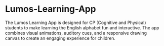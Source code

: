 # Lumos-Learning-App
The Lumos Learning App is designed for CP (Cognitive and Physical) students to make learning the English alphabet fun and interactive. The app combines visual animations, auditory cues, and a responsive drawing canvas to create an engaging experience for children.

